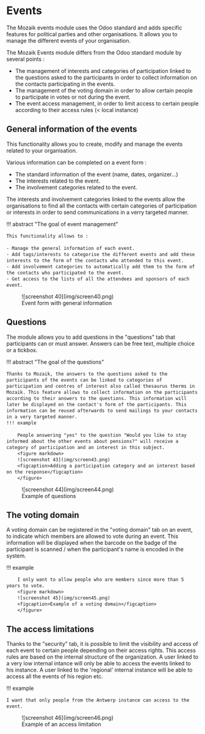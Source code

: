 # Events

The Mozaik events module uses the Odoo standard and adds specific features for political parties and other organisations. It allows you to manage the different events of your organisation.

The Mozaik Events module differs from the Odoo standard module by several points :

- The management of interests and categories of participation linked to the questions asked to the participants in order to collect information on the contacts participating in the events.
- The management of the voting domain in order to allow certain people to participate in votes or not during the event.
- The event access management, in order to limit access to certain people according to their access rules (< local instance)

## General information of the events


This functionality allows you to create, modify and manage the events related to your organisation.

Various information can be completed on a event form :

- The standard information of the event (name, dates, organizer...)
- The interests related to the event.
- The involvement categories related to the event.

The interests and involvement categories linked to the events allow the organisations to find all the contacts with certain categories of participation or interests in order to send communications in a verry targeted manner.

!!! abstract "The goal of event management"

    This functionality allows to :

    - Manage the general information of each event.
    - Add tags/interests to categorise the different events and add these interests to the form of the contacts who attended to this event.
    - Add involvement categories to automatically add them to the form of the contacts who participated to the event.
    - Get access to the lists of all the attendees and sponsors of each event.

<figure markdown>
![screenshot 40](img/screen40.png)
<figcaption>Event form with general information</figcaption>
</figure>

## Questions

The module allows you to add questions in the "questions" tab that participants can or must answer. Answers can be free text, multiple choice or a tickbox.

!!! abstract "The goal of the questions"

    Thanks to Mozaik, the answers to the questions asked to the participants of the events can be linked to categories of participation and centres of interest also called thesaurus therms in Mozaik. This feature allows to collect information on the participants according to their answers to the questions. This information will later be displayed on the contact's form of the participants. This information can be reused afterwards to send mailings to your contacts in a very targeted manner.
    !!! example 

        People answering "yes" to the question "Would you like to stay informed about the other events about pensions?" will receive a category of participation and an interest in this subject.
        <figure markdown>
        ![screenshot 43](img/screen43.png)
        <figcaption>Adding a participation category and an interest based on the response</figcaption>
        </figure>

<figure markdown>
![screenshot 44](img/screen44.png)
<figcaption>Example of questions</figcaption>
</figure>

## The voting domain

A voting domain can be registered in the "voting domain" tab on an event, to indicate which members are allowed to vote during an event. This information will be displayed when the barcode on the badge of the participant is scanned / when the participant's name is encoded in the system.

!!! example 

        I only want to allow people who are members since more than 5 years to vote.
        <figure markdown>
        ![screenshot 45](img/screen45.png)
        <figcaption>Example of a voting domain</figcaption>
        </figure>

## The access limitations

Thanks to the "security" tab, it is possible to limit the visibility and access of each event to certain people depending on their access rights.
This access rules are based on the internal structure of the organization. A user linked to a very low internal intance will only be able to access the events linked to his instance. A user linked to the 'regional' internal instance will be able to access all the events of his region etc.

!!! example 

    I want that only people from the Antwerp instance can access to the event.

<figure markdown>
![screenshot 46](img/screen46.png)
<figcaption>Example of an access limitation</figcaption>
</figure>